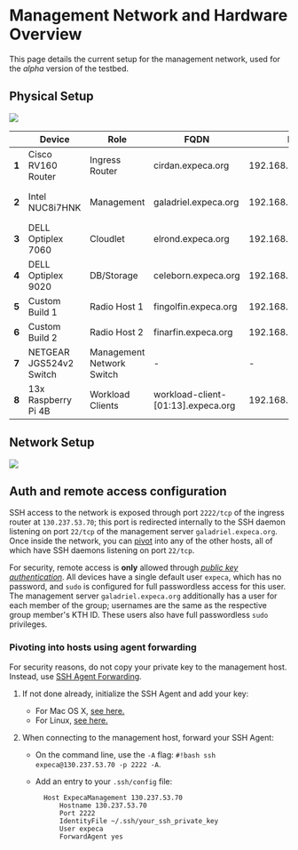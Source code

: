 # Management Network and Hardware Overview

This page details the current setup for the management network, used for the *alpha* version of the testbed.

## Physical Setup

![](../../assets/AlphaHardwareSetup_Annotated.png)

|  	| Device 	| Role 	| FQDN 	| IP 	| Services 	|
|-	|-	|-	|-	|-	|-	|
| **1** 	| Cisco RV160 Router 	| Ingress Router 	| cirdan.expeca.org 	| 192.168.1.1 	| NAT, DHCP 	|
| **2** 	| Intel NUC8i7HNK 	| Management 	| galadriel.expeca.org 	| 192.168.1.100 	| Ansible, NTP, DNS 	|
| **3** 	| DELL Optiplex 7060 	| Cloudlet 	| elrond.expeca.org 	| 192.168.1.102 	| - 	|
| **4** 	| DELL Optiplex 9020 	| DB/Storage 	| celeborn.expeca.org 	| 192.168.1.101 	| Fluentd, Database (WIP) 	|
| **5** 	| Custom Build 1 	| Radio Host 1 	| fingolfin.expeca.org 	| 192.168.1.51 	| - 	|
| **6** 	| Custom Build 2 	| Radio Host 2 	| finarfin.expeca.org 	| 192.168.1.52 	| - 	|
| **7** 	| NETGEAR JGS524v2 Switch 	| Management<br>Network Switch 	| - 	| - 	| - 	|
| **8** 	| 13x Raspberry Pi 4B 	| Workload<br>Clients 	| workload-client-[01:13].expeca.org 	| 192.168.1.2[00:12] 	| - 	|

## Network Setup

![](../../assets/WorkloadNetworkAlpha.png)
<!-- <img src="../../assets/WorkloadNetworkAlpha.png" width="450"> -->

## Auth and remote access configuration

SSH access to the network is exposed through port `2222/tcp` of the ingress router at `130.237.53.70`; this port is redirected internally to the SSH daemon listening on port `22/tcp` of the management server `galadriel.expeca.org`.
Once inside the network, you can [pivot](#pivoting-into-hosts-from-management-server-using-agent-forwarding) into any of the other hosts, all of which have SSH daemons listening on port `22/tcp`.

For security, remote access is **only** allowed through *[public key authentication](https://wiki.archlinux.org/title/SSH_keys)*.
All devices have a single default user `expeca`, which has no password, and `sudo` is configured for full passwordless access for this user.
The management server `galadriel.expeca.org` additionally has a user for each member of the group; usernames are the same as the respective group member's KTH ID.
These users also have full passwordless `sudo` privileges.

### Pivoting into hosts using agent forwarding

For security reasons, do not copy your private key to the management host. Instead, use [SSH Agent Forwarding](https://docs.github.com/en/developers/overview/using-ssh-agent-forwarding).

1. If not done already, initialize the SSH Agent and add your key:
    - For Mac OS X, [see here.](https://rob.cr/blog/using-ssh-agent-mac-os-x/)
    - For Linux, [see here.](https://www.cyberciti.biz/faq/how-to-set-up-ssh-keys-on-linux-unix/)
	
2. When connecting to the management host, forward your SSH Agent:
    - On the command line, use the `-A` flag: `#!bash ssh expeca@130.237.53.70 -p 2222 -A`.
    - Add an entry to your `.ssh/config` file:

            Host ExpecaManagement 130.237.53.70
                Hostname 130.237.53.70
                Port 2222
                IdentityFile ~/.ssh/your_ssh_private_key
                User expeca
                ForwardAgent yes
